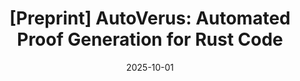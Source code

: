---
title: "[Preprint] AutoVerus: Automated Proof Generation for Rust Code"
collection: publications
excerpt: '<u><b>Chenyuan Yang</b></u>, Xuheng Li, Md Rakib Hossain Misu, Jianan Yao, Weidong Cui, Yeyun Gong, Chris Hawblitzel, Shuvendu Lahiri, Jacob R. Lorch, Shuai Lu, Fan Yang, Ziqiao Zhou, Shan Lu'
time: 'Oct 2025'
date: 2025-10-01
weburl: 'https://sites.google.com/view/autoverus'
paperurl: 'https://arxiv.org/abs/2409.13082'
codeurl: 'https://github.com/microsoft/verus-proof-synthesis'
venue: 'Object-Oriented Programming, Systems, Languages, and Applications 2025 (in PACM PL)'
short: 'OOPSLA 2025'
selected: true
---